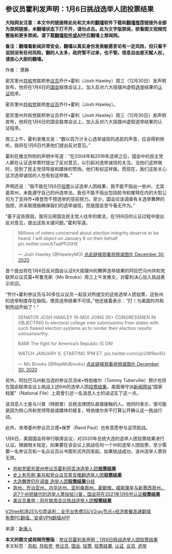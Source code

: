  <h2>参议员霍利发声明：1月6日挑战选举人团投票结果</h2> <p class="notice"><b>大陆网友注意：本文中的链接除此处和文末的<a href="https://github.com/bannedbook/fanqiang" >翻墙</a>软件下载和<a href="https://github.com/killgcd/justmysocks/blob/master/README.md">翻墙推荐</a>链接外全部为禁网链接，未翻墙状态下打不开，请勿点击。此为文字版禁闻，欲看图文视频完整版和更多禁闻，请下载<a href="https://github.com/bannedbook/fanqiang">翻墙软件或APP</a>后翻墙上禁闻网。</p><p>备注：翻墙看新闻非常安全，翻墙以真实身份发表敏感言论有一定风险，但只看不说则没有任何风险，翻的人太多，政府管不过来，也不管。信息自由是天赋人权，请放心大胆的翻墙。</b></p>  <div class="entry"> <p>作者： 萧静</p> <p id="summary">密苏里州<a href="https://www.bannedbook.org/bnews/tag/%E5%85%B1%E5%92%8C/" class="st_tag internal_tag" rel="tag" title="标签 共和 下的日志">共和</a>党联邦参<a href="https://www.bannedbook.org/bnews/tag/%e8%ae%ae%e5%91%98/" class="st_tag internal_tag" rel="tag" title="标签 议员 下的日志">议员</a>乔什•霍利（Josh Hawley）周三（12月30日）发声明宣布，他将在1月6日的<a href="https://www.bannedbook.org/bnews/tag/%e5%9b%bd%e4%bc%9a/" class="st_tag internal_tag" rel="tag" title="标签 国会 下的日志">国会</a>联席会议上，加入反对六大摇摆州虚假<a href="https://www.bannedbook.org/bnews/tag/%e9%80%89%e4%b8%be/" class="st_tag internal_tag" rel="tag" title="标签 选举 下的日志">选举</a>结果的<a href="https://www.bannedbook.org/bnews/tag/%E8%AE%A4%E8%AF%81/" class="st_tag internal_tag" rel="tag" title="标签 认证 下的日志">认证</a>程序。</p> <figure></figure> <p>密苏里州<a href="https://www.bannedbook.org/bnews/tag/%e5%85%b1%e5%92%8c%e5%85%9a/" class="st_tag internal_tag" rel="tag" title="标签 共和党 下的日志">共和党</a>联邦<a href="https://www.bannedbook.org/bnews/tag/%e5%8f%82%e8%ae%ae%e5%91%98/" class="st_tag internal_tag" rel="tag" title="标签 参议员 下的日志">参议员</a>乔什•霍利（Josh Hawley）。</p> <p>密苏里州共和党联邦参议员乔什•霍利（Josh Hawley）周三（12月30日）发声明宣布，他将在1月6日的国会联席会议上，加入反对六大摇摆州虚假选举结果的认证程序。</p> <p>周三上午，霍利发推文说：“数以百万计关心选举诚信的选民的声音，应该得到倾听。我将在1月6日代表他们提出反对意见。”</p>  <p>霍利在推文所附的声明中写道：“在2004年和2016年选举之后，国会中的民主党人都在认证选举票时提出了反对意见，以引起对选举诚信的关注。当他们这样做时，受到了民主党领导层和媒体的赞扬。他们有权这样做。而现在，我们这些关心这次选举诚信的人也有权这样做。”</p> <p>声明还说：“我不能在1月6日<a href="https://www.bannedbook.org/bnews/tag/%E6%8A%95%E7%A5%A8/" class="st_tag internal_tag" rel="tag" title="标签 投票 下的日志">投票</a>认证选举人团结果，我不能不指出一些州，尤其是宾州，未能遵守自己的州选举法。我也不能不指出包括脸书和推特在内的大型公司为了支持乔•拜登而干预选举的空前努力。至少，国会应该调查有关选举舞弊的指控，并采取措施确保我们的选举诚信，但是国会至今毫无作为。”</p> <p>“基于这些原因，我将沿用国会民主党人往年的做法，在1月6日的认证过程中提出反对意见，提出这些关键问题。”霍利写道。</p> <blockquote data-dnt="true" data-width="500"> <p dir="ltr" lang="en">Millions of voters concerned about election integrity deserve to be heard. I will object on January 6 on their behalf pic.twitter.com/kTaaPPJGHE</p> <p>— Josh Hawley (@HawleyMO) <a href="https://twitter.com/HawleyMO/status/1344307458085412867?ref_src=twsrc%5Etfw">点此链接观看视频或图片 December 30, 2020</a></p>  </blockquote> <p>首个提出将在1月6日反对国会认证6大摇摆州的舞弊选举结果的阿拉巴马州共和党联邦众议员莫•布鲁克斯（Mo Brooks）周三上午发推文，对霍利决心加入挑战表示欢迎。</p> <p>“乔什•霍利参议员与30多位众议员一起反对所提交的这些选举人团投票，这些州的选举制度存在缺陷，使其选举结果不可信。”他还接着表示：“打！为美国的共和制而战开始了！”</p> <blockquote data-dnt="true" data-width="500"> <p dir="ltr" lang="en">SENATOR JOSH HAWLEY (R-MO) JOINS 30+ CONGRESSMEN IN OBJECTING to electoral college vote submissions from states with such flawed election systems as to render their election results untrustworthy.</p> <p>BAM! The fight for America’s Republic IS ON!</p> <p>WATCH JANUARY 6, STARTING 1PM ET. pic.twitter.com/vjcUW9ec6U</p>  <p>— Mo Brooks (@RepMoBrooks) <a href="https://twitter.com/RepMoBrooks/status/1344313511774724097?ref_src=twsrc%5Etfw">点此链接观看视频或图片 December 30, 2020</a></p> </blockquote> <p>另外，阿拉巴马州新当选的参议员汤米•特伯维尔（Tommy Tuberville）预计也将在国会联席会议上挑战上述6州的选举人团<a href="https://www.bannedbook.org/bnews/tag/%E6%8A%95%E7%A5%A8%E7%BB%93%E6%9E%9C/" class="st_tag internal_tag" rel="tag" title="标签 投票结果 下的日志">投票结果</a>。美国保守派<span class='wp_keywordlink_affiliate'><a href="https://www.bannedbook.org/" title="新闻网站">新闻网站</a></span>“国家档案”（National File）上周曾引述一名消息人士的话证实了这一点。</p> <p>该消息人士是与川普（特朗普）总统法律团队直接接触的人。他同时表示，很可能是因为担心共和党领导层或媒体的报复，特伯维尔并不打算公开确认这一挑战行动。</p> <p>此外，肯塔基州参议员兰德•保罗（Rand Paul）也有意愿参与这项挑战。</p> <p>1月6日，美国国会将举行联席会议，对2020年总统大选的选举人团投票结果进行认证。根据相关规定，如果要在该会议上挑战任何一个州的选举人团投票，至少需要一名参议员和一名众议员以书面形式共同发起。如果挑战成功，该州选举人票将无效。</p>  <ul class='op-related-articles' title='相关阅读'> <li><a href='https://www.bannedbook.org/bnews/cnnews/20201231/1458128.html' target='_blank'>共和党密苏里州参议员霍利将否决选举人团<b>投票结果</b></a></li> <li><a href='https://www.bannedbook.org/bnews/bannedvideo/20201217/1449825.html' target='_blank'>史上有先例 美共和党众议员誓言推翻选举人团<b>投票结果</b></a></li> <li><a href='https://www.bannedbook.org/bnews/bannedvideo/20201216/1448907.html' target='_blank'>大选舞弊仍在调查 选举人团<b>投票结果</b>分歧</a></li> <li><a href='https://www.bannedbook.org/bnews/bannedvideo/20201215/1448256.html' target='_blank'>宾州、乔治亚州、内华达州、亚利桑那州、密歇根、威斯康星与新墨西哥州，这7个州把替代的选举人票投给川普，国会将在2021年1月6号认证<b>投票结果</b></a></li> <li><a href='https://www.bannedbook.org/bnews/comments/20201215/1447840.html' target='_blank'>美议员重申：将在联席会议挑战选举人团<b>投票结果</b></a></li> </ul> <p class="texttj"> <a href="https://github.com/bannedbook/fanqiang/wiki/V2ray%E6%9C%BA%E5%9C%BA" target="_blank">V2free机场25%引荐返利：全平台免费SS/V2ray节点+经济套餐高速翻墙</a><br/> <a href="https://github.com/bannedbook/fanqiang/wiki/%E7%A6%81%E9%97%BB%E7%BD%91%E5%AE%89%E5%8D%93%E7%BF%BB%E5%A2%99%E6%96%B0%E9%97%BBAPP" target="_blank">免费PC翻墙、安卓VPN翻墙APP</a></p><p> 来源：<span class='wp_keywordlink_affiliate'><a href="https://www.ntdtv.com/" title="新唐人">新唐人</a></span> </p><a name='sharetosocial'></a>       <div><b>本文的图文或视频完整版</b>：<a href='https://www.bannedbook.org/bnews/topimagenews/20201231/1458150.html'>参议员霍利发声明：1月6日挑战选举人团投票结果</a></div>  </div><!--END ENTRY--> <div class="postfooter"> <div>本文标签：<a href="https://www.bannedbook.org/bnews/tag/%E5%85%B1%E5%92%8C/" rel="tag">共和</a>, <a href="https://www.bannedbook.org/bnews/tag/%e5%85%b1%e5%92%8c%e5%85%9a/" rel="tag">共和党</a>, <a href="https://www.bannedbook.org/bnews/tag/%e5%8f%82%e8%ae%ae%e5%91%98/" rel="tag">参议员</a>, <a href="https://www.bannedbook.org/bnews/tag/%e5%9b%bd%e4%bc%9a/" rel="tag">国会</a>, <a href="https://www.bannedbook.org/bnews/tag/%E6%8A%95%E7%A5%A8/" rel="tag">投票</a>, <a href="https://www.bannedbook.org/bnews/tag/%E6%8A%95%E7%A5%A8%E7%BB%93%E6%9E%9C/" rel="tag">投票结果</a>, <a href="https://www.bannedbook.org/bnews/tag/%E8%AE%A4%E8%AF%81/" rel="tag">认证</a>, <a href="https://www.bannedbook.org/bnews/tag/%e8%ae%ae%e5%91%98/" rel="tag">议员</a>, <a href="https://www.bannedbook.org/bnews/tag/%e9%80%89%e4%b8%be/" rel="tag">选举</a></div>  </div><!--END POSTFOOTER--> 